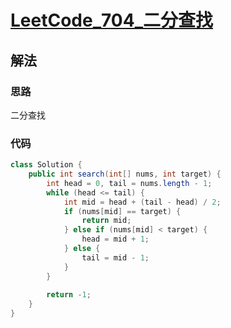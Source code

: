 # [LeetCode_704_二分查找](https://leetcode-cn.com/problems/binary-search/submissions/)
## 解法
### 思路
二分查找
### 代码
```java
class Solution {
    public int search(int[] nums, int target) {
        int head = 0, tail = nums.length - 1;
        while (head <= tail) {
            int mid = head + (tail - head) / 2;
            if (nums[mid] == target) {
                return mid;
            } else if (nums[mid] < target) {
                head = mid + 1;
            } else {
                tail = mid - 1;
            }
        }
        
        return -1;
    }
}
```
